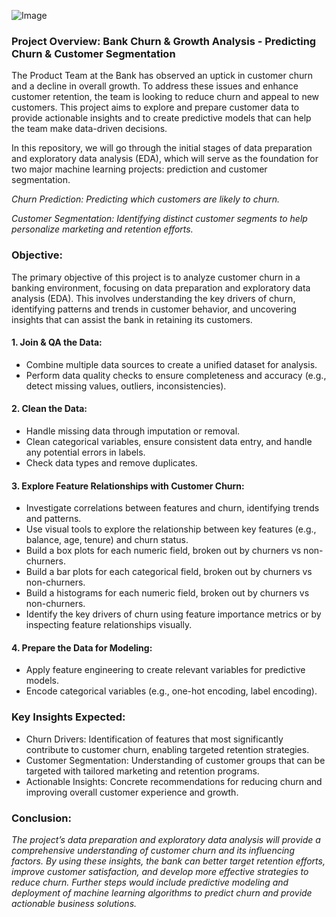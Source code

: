 ![Image](https://github.com/user-attachments/assets/8d289068-1a09-450e-a040-aa9a83031c0b)


### Project Overview: Bank Churn & Growth Analysis - Predicting Churn & Customer Segmentation

The Product Team at the Bank has observed an uptick in customer churn and a decline in overall growth. To address these issues and enhance customer retention, the team is looking to reduce churn and appeal to new customers. 
This project aims to explore and prepare customer data to provide actionable insights and to create predictive models that can help the team make data-driven decisions.

In this repository, we will go through the initial stages of data preparation and exploratory data analysis (EDA), which will serve as the foundation for two major machine learning projects: prediction and customer segmentation.

*Churn Prediction: Predicting which customers are likely to churn.* 

*Customer Segmentation: Identifying distinct customer segments to help personalize marketing and retention efforts.*

### Objective:

The primary objective of this project is to analyze customer churn in a banking environment, focusing on data preparation and exploratory data analysis (EDA). 
This involves understanding the key drivers of churn, identifying patterns and trends in customer behavior, and uncovering insights that can assist the bank in retaining its customers.

#### 1. Join & QA the Data:
-  Combine multiple data sources to create a unified dataset for analysis.
-  Perform data quality checks to ensure completeness and accuracy (e.g., detect missing values, outliers, inconsistencies).

#### 2. Clean the Data:
-  Handle missing data through imputation or removal.
-  Clean categorical variables, ensure consistent data entry, and handle any potential errors in labels.
-  Check data types and remove duplicates.

#### 3. Explore Feature Relationships with Customer Churn:
-  Investigate correlations between features and churn, identifying trends and patterns.
-  Use visual tools to explore the relationship between key features (e.g., balance, age, tenure) and churn status.
-  Build a box plots for each numeric field, broken out by churners vs non-churners.
-  Build a bar plots for each categorical field, broken out by churners vs non-churners.
-  Build a histograms for each numeric field, broken out by churners vs non-churners.
-  Identify the key drivers of churn using feature importance metrics or by inspecting feature relationships visually.

#### 4. Prepare the Data for Modeling:
-  Apply feature engineering to create relevant variables for predictive models.
-  Encode categorical variables (e.g., one-hot encoding, label encoding).

### Key Insights Expected:
* Churn Drivers: Identification of features that most significantly contribute to customer churn, enabling targeted retention strategies.
* Customer Segmentation: Understanding of customer groups that can be targeted with tailored marketing and retention programs.
* Actionable Insights: Concrete recommendations for reducing churn and improving overall customer experience and growth.

### Conclusion:
*The project’s data preparation and exploratory data analysis will provide a comprehensive understanding of customer churn and its influencing factors. 
By using these insights, the bank can better target retention efforts, improve customer satisfaction, and develop more effective strategies to reduce churn. 
Further steps would include predictive modeling and deployment of machine learning algorithms to predict churn and provide actionable business solutions.*
